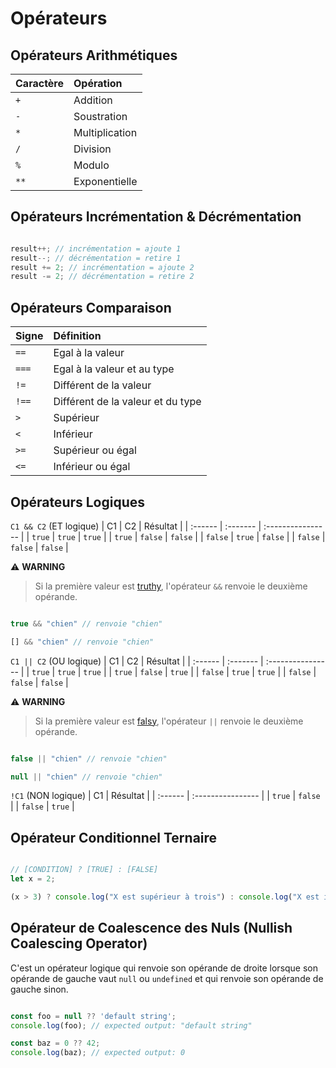 # Opérateurs

## Opérateurs Arithmétiques

| Caractère    |  Opération     |
| :----------- | :------------- | 
| `+`          | Addition       |
| `-`          | Soustration    | 
| `*`          | Multiplication | 
| `/`          | Division       |
| `%`          | Modulo         |
| `**`         | Exponentielle  |

## Opérateurs Incrémentation & Décrémentation

```js

result++; // incrémentation = ajoute 1
result--; // décrémentation = retire 1
result += 2; // incrémentation = ajoute 2
result -= 2; // décrémentation = retire 2

```

## Opérateurs Comparaison

| Signe        |  Définition                       |
| :----------- | :-------------------------------- | 
| `==`         | Egal à la valeur                  |
| `===`        | Egal à la valeur et au type       | 
| `!=`         | Différent de la valeur            | 
| `!==`        | Différent de la valeur et du type |
| `>`          | Supérieur                         |
| `<`          | Inférieur                         |
| `>=`         | Supérieur ou égal                 |
| `<=`         | Inférieur ou égal                 |

## Opérateurs Logiques

`C1 && C2` (ET logique)
| C1      | C2       | Résultat          |
| :------ | :------- | :---------------- |
| `true`  | `true`   | `true`            |
| `true`  | `false`  | `false`           |
| `false` | `true`   | `false`           |
| `false` | `false`  | `false`           |

⚠️ **WARNING**
> Si la première valeur est [truthy](https://developer.mozilla.org/fr/docs/Glossary/Truthy), l'opérateur `&&` renvoie le deuxième opérande.

```js

true && "chien" // renvoie "chien"

[] && "chien" // renvoie "chien"

```

`C1 || C2` (OU logique)
| C1      | C2       | Résultat          |
| :------ | :------- | :---------------- |
| `true`  | `true`   | `true`            |
| `true`  | `false`  | `true`            |
| `false` | `true`   | `true`            |
| `false` | `false`  | `false`           |

⚠️ **WARNING**
> Si la première valeur est [falsy](https://developer.mozilla.org/fr/docs/Glossary/Falsy), l'opérateur `||` renvoie le deuxième opérande.

```js

false || "chien" // renvoie "chien"

null || "chien" // renvoie "chien"

```

`!C1` (NON logique)
| C1      | Résultat          |
| :------ | :---------------- |
| `true`  | `false`           |
| `false` | `true`            |

## Opérateur Conditionnel Ternaire

```js

// [CONDITION] ? [TRUE] : [FALSE]
let x = 2;

(x > 3) ? console.log("X est supérieur à trois") : console.log("X est inférieur à trois");

```

## Opérateur de Coalescence des Nuls (Nullish Coalescing Operator)

C'est un opérateur logique qui renvoie son opérande de droite lorsque son opérande de gauche vaut `null` ou `undefined` et qui renvoie son opérande de gauche sinon.

```js

const foo = null ?? 'default string';
console.log(foo); // expected output: "default string"

const baz = 0 ?? 42;
console.log(baz); // expected output: 0

```
